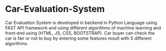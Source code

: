 # Car-Evaluation-System
Car Evaluation System is developed in backend in Python Language using FAST API framework and using different algorithms of machine learning and front-end using (HTML, JS, CSS, BOOTSTRAP). Car buyer can check the car is fair or not to buy by entering some features result with 5 different algorithms.
